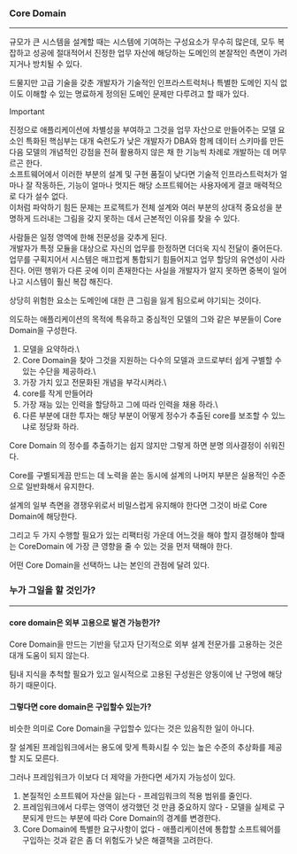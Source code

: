 
### Core Domain
---

규모가 큰 시스템을 설계할 때는 시스템에 기여하는 구성요소가 무수히 많은데, 모두 복잡하고 성공에 절대적어서 진정한 업무 자산에 해당하는 도메인의 본잘적인 측면이 가려지거나 방치될 수 있다.

드물지만 고급 기술을 갖춘 개발자가 기술적인 인프라스트럭처나 특별한 도메인 지식 없이도 이해할 수 있는 명료하게 정의된 도메인 문제만 다루려고 할 때가 있다.

>[!important]
>진정으로 애플리케이션에 차별성을 부여하고 그것을 업무 자산으로 만들어주는 모델 요소인 특화된 핵심부는 대개 숙련도가 낮은 개발자가 DBA와 함께 데이터 스키마를 만든 다음 모델의 개념적인 강점을 전혀 활용하지 않은 채 한 기능씩 차례로 개발하는 데 머무르곤 한다.\
>소프트웨어에서 이러한 부분의 설계 및 구현 품질이 낮다면 기술적 인프라스트럭처가 얼마나 잘 작동하든, 기능이 얼마나 멋지든 해당 소프트웨어는 사용자에게 결코 매력적으로 다가 설수 없다.\
>이처럼 파악하기 힘든 문제는 프로젝트가 전체 설계와 여러 부분의 상대적 중요성을 분명하게 드러내는 그림을 갖지 못하는 데서 근본적인 이유를 찾을 수 있다.

사람들은 일정 영역에 한해 전문성을 갖추게 된다.\
개발자가 특정 모듈을 대상으로 자신의 업무를 한정하면 더더욱 지식 전달이 줄어든다.\
업무를 구획지어서 시스템은 매끄럽게 통합되기 힘들어지고 업무 할당의 유연성이 사라진다.
어떤 행위가 다른 곳에 이미 존재한다는 사실을 개발자가 알지 못하면 중복이 일어나고 시스템이 훨신 복잡 해진다.

상당히 위험한 요소는 도메인에 대한 큰 그림을 잃게 됨으로써 야기되는 것이다.

의도하는 애플리케이션의 목적에 특유하고 중심적인 모델의 그와 같은 부분들이 Core Domain을 구성한다.

1. 모델을 요약하라.\
2. Core Domain을 찾아 그것을 지원하는 다수의 모델과 코드로부터 쉽게 구별할 수 있는 수단을 제공하라.\
3. 가장 가치 있고 전문화된 개념을 부각시켜라.\
4. core를 작게 만들어라
5. 가장 재능 있는 인력을 할당하고 그에 따라 인력을 채용 하라.\
6. 다른 부분에 대한 투자는 해당 부분이 어떻게 정수가 추출된 core를 보조할 수 있느냐로 정당화 하라.

Core Domain 의 정수를 추출하기는 쉽지 않지만 그렇게 하면 분명 의사결정이 쉬워진다.

Core를 구별되게끔 만드는 데 노력을 쏟는 동시에 설계의 나머지 부분은 실용적인 수준으로 일반화해서 유지한다.

설계의 일부 측면을 경쟁우위로서 비밀스럽게 유지해야 한다면 그것이 바로 Core Domain에 해당한다.

그리고 두 가지 수행할 필요가 있는 리팩터링 가운데 어느것을 해야 할지 결정해야 할때는 CoreDomain 에 가장 큰 영향을 줄 수 있는 것을 먼저 택해야 한다.

어떤 Core Domain을 선택하느 냐는 본인의 관점에 달려 있다.

### 누가 그일을 할 것인가?
---

#### core domain은 외부 고용으로 발견 가능한가?

Core Domain을 만드는 기반을 닦고자 단기적으로 외부 설계 전문가를 고용하는 것은 대개 도움이 되지 않는다.

팀내 지식을 추척할 필요가 있고 일시적으로 고용된 구성원은 양동이에 난 구멍에 해당하기 때문이다.

#### 그렇다면 core domain은 구입할수 있는가?

비슷한 의미로 Core Domain을 구입할수 있다는 것은 있음직한 일이 아니다.

잘 설계된 프레임워크에서는 용도에 맞게 특화시킬 수 있는 높은 수준의 추상화를 제공할 지도 모른다.

그러나 프레임워크가 이보다 더 제약을 가한다면 세가지 가능성이 있다.

1. 본질적인 소프트웨어 자산을 잃는다 - 프레임워크의 적용 범위를 줄인다.
2. 프레임워크에서 다루는 영역이 생각했던 것 만큼 중요하지 않다 - 모델을 실제로 구분되게 만드는 부분에 따라 Core Domain의 경계를 변경한다.
3. Core Domain에 특별한 요구사항이 없다 - 애플리케이션에 통합할 소프트웨어를 구입하는 것과 같은 좀 더 위험도가 낮은 해결책을 고려한다.

